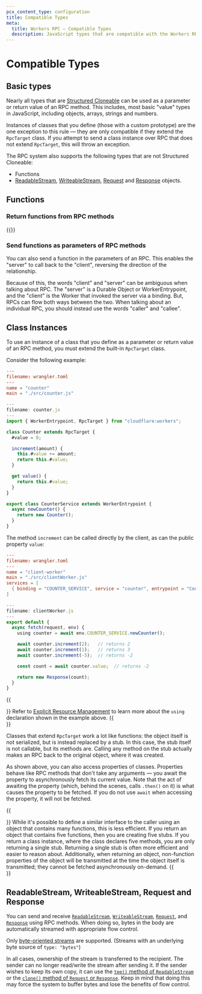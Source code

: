 ```yaml
---
pcx_content_type: configuration
title: Compatible Types
meta:
  title: Workers RPC — Compatible Types
  description: JavaScript types that are compatible with the Workers RPC system
---
```


# Compatible Types

## Basic types

Nearly all types that are [Structured Cloneable](https://developer.mozilla.org/en-US/docs/Web/API/Web_Workers_API/Structured_clone_algorithm#supported_types) can be used as a parameter or return value of an RPC method. This includes, most basic "value" types in JavaScript, including objects, arrays, strings and numbers.

Instances of classes that you define (those with a custom prototype) are the one exception to this rule — they are only compatible if they extend the `RpcTarget` class. If you attempt to send a class instance over RPC that does not extend `RpcTarget`, this will throw an exception.

The RPC system also supports the following types that are not Structured Cloneable:

- Functions
- [ReadableStream](/workers/runtime-apis/streams/readablestream/), [WriteableStream](/workers/runtime-apis/streams/writablestream/), [Request](/workers/runtime-apis/request/) and [Response](/workers/runtime-apis/response/) objects.

## Functions

### Return functions from RPC methods

{{<render file="_service-binding-rpc-functions-example.md" productFolder="workers">}}

### Send functions as parameters of RPC methods

You can also send a function in the parameters of an RPC. This enables the "server" to call back to the "client", reversing the direction of the relationship.

Because of this, the words "client" and "server" can be ambiguous when talking about RPC. The "server" is a Durable Object or WorkerEntrypoint, and the "client" is the Worker that invoked the server via a binding. But, RPCs can flow both ways between the two. When talking about an individual RPC, you should instead use the words "caller" and "callee".

## Class Instances

To use an instance of a class that you define as a parameter or return value of an RPC method, you must extend the built-in `RpcTarget` class.

Consider the following example:

```toml
---
filename: wrangler.toml
---
name = "counter"
main = "./src/counter.js"
```

```js
---
filename: counter.js
---
import { WorkerEntrypoint, RpcTarget } from "cloudflare:workers";

class Counter extends RpcTarget {
  #value = 0;

  increment(amount) {
    this.#value += amount;
    return this.#value;
  }

  get value() {
    return this.#value;
  }
}

export class CounterService extends WorkerEntrypoint {
  async newCounter() {
    return new Counter();
  }
}
```

The method `increment` can be called directly by the client, as can the public property `value`:

```toml
---
filename: wrangler.toml
---
name = "client-worker"
main = "./src/clientWorker.js"
services = [
  { binding = "COUNTER_SERVICE", service = "counter", entrypoint = "CounterService" }
]
```

```js
---
filename: clientWorker.js
---
export default {
  async fetch(request, env) {
    using counter = await env.COUNTER_SERVICE.newCounter();

    await counter.increment(2);   // returns 2
    await counter.increment(1);   // returns 3
    await counter.increment(-5);  // returns -2

    const count = await counter.value;  // returns -2

    return new Response(count);
  }
}
```

{{<Aside type="note" description="The `using` declaration">}}
Refer to [Explicit Resource Management](/workers/runtime-apis/rpc/lifecycle) to learn  more about the `using` declaration shown in the example above.
{{</Aside>}}

Classes that extend `RpcTarget` work a lot like functions: the object itself is not serialized, but is instead replaced by a stub. In this case, the stub itself is not callable, but its methods are. Calling any method on the stub actually makes an RPC back to the original object, where it was created.

As shown above, you can also access properties of classes. Properties behave like RPC methods that don't take any arguments — you await the property to asynchronously fetch its current value. Note that the act of awaiting the property (which, behind the scenes, calls `.then()` on it) is what causes the property to be fetched. If you do not use `await` when accessing the property, it will not be fetched.

{{<Aside type="note" description="Returning class instances is more efficient than returning objects with many functions">}}
While it's possible to define a similar interface to the caller using an object that contains many functions, this is less efficient. If you return an object that contains five functions, then you are creating five stubs. If you return a class instance, where the class declares five methods, you are only returning a single stub. Returning a single stub is often more efficient and easier to reason about. Additionally, when returning an object, non-function properties of the object will be transmitted at the time the object itself is transmitted; they cannot be fetched asynchronously on-demand.
{{</Aside>}}

## ReadableStream, WriteableStream, Request and Response

You can send and receive [`ReadableStream`](/workers/runtime-apis/streams/readablestream/), [`WriteableStream`](/workers/runtime-apis/streams/writablestream/), [`Request`](/workers/runtime-apis/request/), and [`Response`](/workers/runtime-apis/response/) using RPC methods. When doing so, bytes in the body are automatically streamed with appropriate flow control.

Only [byte-oriented streams](https://developer.mozilla.org/en-US/docs/Web/API/Streams_API/Using_readable_byte_streams) are supported. (Streams with an underlying byte source of `type: "bytes"`)

In all cases, ownership of the stream is transferred to the recipient. The sender can no longer read/write the stream after sending it. If the sender wishes to keep its own copy, it can use the [`tee()` method of `ReadableStream`](https://developer.mozilla.org/en-US/docs/Web/API/ReadableStream/tee) or the [`clone()` method of `Request` or `Response`](https://developer.mozilla.org/en-US/docs/Web/API/Response/clone). Keep in mind that doing this may force the system to buffer bytes and lose the benefits of flow control.